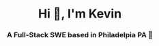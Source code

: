 
<h1 align="center">Hi 👋, I'm Kevin</h1>
<h3 align="center">A Full-Stack SWE based in Philadelpia PA 🔔</h3>



